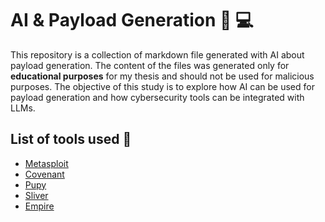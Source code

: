 # AI & Payload Generation 🤖 :computer: 
This repository is a collection of markdown file generated with AI about payload generation. The content of the files was generated only for **educational purposes** 
for my thesis and should not be used for malicious purposes. The objective of this study is to explore how AI can be used for payload generation and how cybersecurity tools can be integrated with LLMs.

## List of tools used :space_invader: 
- [Metasploit]()
- [Covenant]()
- [Pupy]()
- [Sliver]()
- [Empire]()

